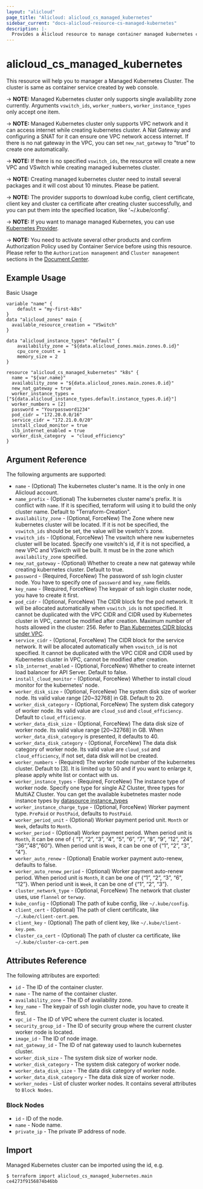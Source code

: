 ```yaml
---
layout: "alicloud"
page_title: "Alicloud: alicloud_cs_managed_kubernetes"
sidebar_current: "docs-alicloud-resource-cs-managed-kubernetes"
description: |-
  Provides a Alicloud resource to manage container managed kubernetes cluster.
---
```


# alicloud\_cs\_managed\_kubernetes

This resource will help you to manager a Managed Kubernetes Cluster. The cluster is same as container service created by web console.

-> **NOTE:** Managed Kubernetes cluster only supports single availability zone currently. Arguments `vswitch_ids`, `worker_numbers`, `worker_instance_types` only accept one item.

-> **NOTE:** Managed Kubernetes cluster only supports VPC network and it can access internet while creating kubernetes cluster.
A Nat Gateway and configuring a SNAT for it can ensure one VPC network access internet. If there is no nat gateway in the
VPC, you can set `new_nat_gateway` to "true" to create one automatically.

-> **NOTE:** If there is no specified `vswitch_ids`, the resource will create a new VPC and VSwitch while creating managed kubernetes cluster.

-> **NOTE:** Creating managed kubernetes cluster need to install several packages and it will cost about 10 minutes. Please be patient.

-> **NOTE:** The provider supports to download kube config, client certificate, client key and cluster ca certificate
after creating cluster successfully, and you can put them into the specified location, like '~/.kube/config'.

-> **NOTE:** If you want to manage managed Kubernetes, you can use [Kubernetes Provider](https://www.terraform.io/docs/providers/kubernetes/index.html).

-> **NOTE:** You need to activate several other products and confirm Authorization Policy used by Container Service before using this resource.
Please refer to the `Authorization management` and `Cluster management` sections in the [Document Center](https://www.alibabacloud.com/help/doc-detail/86488.htm).

## Example Usage

Basic Usage

```
variable "name" {
	default = "my-first-k8s"
}
data "alicloud_zones" main {
  available_resource_creation = "VSwitch"
}

data "alicloud_instance_types" "default" {
	availability_zone = "${data.alicloud_zones.main.zones.0.id}"
	cpu_core_count = 1
	memory_size = 2
}

resource "alicloud_cs_managed_kubernetes" "k8s" {
  name = "${var.name}"
  availability_zone = "${data.alicloud_zones.main.zones.0.id}"
  new_nat_gateway = true
  worker_instance_types = ["${data.alicloud_instance_types.default.instance_types.0.id}"]
  worker_numbers = [2]
  password = "Yourpassword1234"
  pod_cidr = "172.20.0.0/16"
  service_cidr = "172.21.0.0/20"
  install_cloud_monitor = true
  slb_internet_enabled = true
  worker_disk_category  = "cloud_efficiency"
}
```

## Argument Reference

The following arguments are supported:

* `name` - (Optional) The kubernetes cluster's name. It is the only in one Alicloud account.
* `name_prefix` - (Optional) The kubernetes cluster name's prefix. It is conflict with `name`. If it is specified, terraform will using it to build the only cluster name. Default to "Terraform-Creation".
* `availability_zone` - (Optional, ForceNew) The Zone where new kubernetes cluster will be located. If it is not be specified, the `vswitch_ids` should be set, the value will be vswitch's zone.
* `vswitch_ids` - (Optional, ForceNew) The vswitch where new kubernetes cluster will be located. Specify one vswitch's id, if it is not specified, a new VPC and VSwicth will be built. It must be in the zone which `availability_zone` specified.
* `new_nat_gateway` - (Optional) Whether to create a new nat gateway while creating kubernetes cluster. Default to true.
* `password` - (Required, ForceNew) The password of ssh login cluster node. You have to specify one of `password` and `key_name` fields.
* `key_name` - (Required, ForceNew) The keypair of ssh login cluster node, you have to create it first.
* `pod_cidr` - (Optional, ForceNew) The CIDR block for the pod network. It will be allocated automatically when `vswitch_ids` is not specified.
It cannot be duplicated with the VPC CIDR and CIDR used by Kubernetes cluster in VPC, cannot be modified after creation.
Maximum number of hosts allowed in the cluster: 256. Refer to [Plan Kubernetes CIDR blocks under VPC](https://www.alibabacloud.com/help/doc-detail/64530.htm).
* `service_cidr` - (Optional, ForceNew) The CIDR block for the service network.  It will be allocated automatically when `vswitch_id` is not specified.
It cannot be duplicated with the VPC CIDR and CIDR used by Kubernetes cluster in VPC, cannot be modified after creation.
* `slb_internet_enabled` - (Optional, ForceNew) Whether to create internet load balancer for API Server. Default to false.
* `install_cloud_monitor` - (Optional, ForceNew) Whether to install cloud monitor for the kubernetes' node.
* `worker_disk_size` - (Optional, ForceNew) The system disk size of worker node. Its valid value range [20~32768] in GB. Default to 20.
* `worker_disk_category` - (Optional, ForceNew) The system disk category of worker node. Its valid value are `cloud_ssd` and `cloud_efficiency`. Default to `cloud_efficiency`.
* `worker_data_disk_size` - (Optional, ForceNew) The data disk size of worker node. Its valid value range [20~32768] in GB. When `worker_data_disk_category` is presented, it defaults to 40.
* `worker_data_disk_category` - (Optional, ForceNew) The data disk category of worker node. Its valid value are `cloud_ssd` and `cloud_efficiency`, if not set, data disk will not be created.
* `worker_numbers` - (Required) The worker node number of the kubernetes cluster. Default to [3]. It is limited up to 50 and if you want to enlarge it, please apply white list or contact with us.
* `worker_instance_types` - (Required, ForceNew) The instance type of worker node. Specify one type for single AZ Cluster, three types for MultiAZ Cluster.
You can get the available kubetnetes master node instance types by [datasource instance_types](https://www.terraform.io/docs/providers/alicloud/d/instance_types.html#kubernetes_node_role)
* `worker_instance_charge_type` - (Optional, ForceNew) Worker payment type. `PrePaid` or `PostPaid`, defaults to `PostPaid`.
* `worker_period_unit` - (Optional) Worker payment period unit. `Month` or `Week`, defaults to `Month`.
* `worker_period` - (Optional) Worker payment period. When period unit is `Month`, it can be one of { “1”, “2”, “3”, “4”, “5”, “6”, “7”, “8”, “9”, “12”, “24”, “36”,”48”,”60”}.  When period unit is `Week`, it can be one of {“1”, “2”, “3”, “4”}.
* `worker_auto_renew` - (Optional) Enable worker payment auto-renew, defaults to false.
* `worker_auto_renew_period` - (Optional) Worker payment auto-renew period. When period unit is `Month`, it can be one of {“1”, “2”, “3”, “6”, “12”}.  When period unit is `Week`, it can be one of {“1”, “2”, “3”}.
* `cluster_network_type` - (Optional, ForceNew) The network that cluster uses, use `flannel` or `terway`.
* `kube_config` - (Optional) The path of kube config, like `~/.kube/config`.
* `client_cert` - (Optional) The path of client certificate, like `~/.kube/client-cert.pem`.
* `client_key` - (Optional) The path of client key, like `~/.kube/client-key.pem`.
* `cluster_ca_cert` - (Optional) The path of cluster ca certificate, like `~/.kube/cluster-ca-cert.pem`

## Attributes Reference

The following attributes are exported:

* `id` - The ID of the container cluster.
* `name` - The name of the container cluster.
* `availability_zone` - The ID of availability zone.
* `key_name` - The keypair of ssh login cluster node, you have to create it first.
* `vpc_id` - The ID of VPC where the current cluster is located.
* `security_group_id` - The ID of security group where the current cluster worker node is located.
* `image_id` - The ID of node image.
* `nat_gateway_id` - The ID of nat gateway used to launch kubernetes cluster.
* `worker_disk_size` - The system disk size of worker node.
* `worker_disk_category` - The system disk category of worker node.
* `worker_data_disk_size` - The data disk category of worker node.
* `worker_data_disk_category` - The data disk size of worker node.
* `worker_nodes` - List of cluster worker nodes. It contains several attributes to `Block Nodes`.

### Block Nodes

* `id` - ID of the node.
* `name` - Node name.
* `private_ip` - The private IP address of node.

## Import

Managed Kubernetes cluster can be imported using the id, e.g.

```
$ terraform import alicloud_cs_managed_kubernetes.main ce4273f9156874b46bb
```